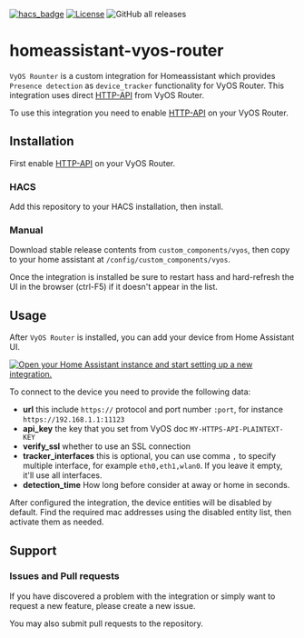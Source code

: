 [![hacs_badge](https://img.shields.io/badge/HACS-Custom-41BDF5.svg?style=for-the-badge)](https://github.com/hacs/integration)
[![License](https://img.shields.io/github/license/Vaskivskyi/ha-asusrouter.svg?style=for-the-badge&color=yellow)](LICENSE)
![GitHub all releases](https://img.shields.io/github/downloads/zen3515/homeassistant-vyos-router/total?style=for-the-badge&logo=appveyor)

# homeassistant-vyos-router

`VyOS Rounter` is a custom integration for Homeassistant which provides `Presence detection` as `device_tracker` functionality for VyOS Router. This integration uses direct [HTTP-API](https://docs.vyos.io/en/latest/configuration/service/https.html) from VyOS Router.

To use this integration you need to enable [HTTP-API](https://docs.vyos.io/en/latest/configuration/service/https.html) on your VyOS Router.

## Installation

First enable [HTTP-API](https://docs.vyos.io/en/latest/configuration/service/https.html) on your VyOS Router.

### HACS

Add this repository to your HACS installation, then install.

### Manual

Download stable release contents from `custom_components/vyos`, then copy to your home assistant at `/config/custom_components/vyos`.

Once the integration is installed be sure to restart hass and hard-refresh the UI in the browser (ctrl-F5) if it doesn't appear in the list.

## Usage

After `VyOS Router` is installed, you can add your device from Home Assistant UI.

[![Open your Home Assistant instance and start setting up a new integration.](https://my.home-assistant.io/badges/config_flow_start.svg)](https://my.home-assistant.io/redirect/config_flow_start/?domain=vyos)

To connect to the device you need to provide the following data:

- **url** this include `https://` protocol and port number `:port`, for instance `https://192.168.1.1:11123`
- **api_key** the key that you set from VyOS doc `MY-HTTPS-API-PLAINTEXT-KEY`
- **verify_ssl** whether to use an SSL connection
- **tracker_interfaces** this is optional, you can use comma `,` to specify multiple interface, for example `eth0,eth1,wlan0`. If you leave it empty, it'll use all interfaces.
- **detection_time** How long before consider at away or home in seconds.

After configured the integration, the device entities will be disabled by default. Find the required mac addresses using the disabled entity list, then activate them as needed.

## Support

### Issues and Pull requests

If you have discovered a problem with the integration or simply want to request a new feature, please create a new issue.

You may also submit pull requests to the repository.
